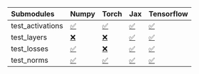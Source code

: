 | Submodules       | Numpy                                                                                                                           | Torch                                                                                                                           | Jax                                                                                                                             | Tensorflow                                                                                                                      |
|:-----------------|:--------------------------------------------------------------------------------------------------------------------------------|:--------------------------------------------------------------------------------------------------------------------------------|:--------------------------------------------------------------------------------------------------------------------------------|:--------------------------------------------------------------------------------------------------------------------------------|
| test_activations | <a href="https://github.com/unifyai/ivy/runs/8077788203?check_suite_focus=true" rel="noopener noreferrer" target="_blank">✅</a> | <a href="https://github.com/unifyai/ivy/runs/8077788721?check_suite_focus=true" rel="noopener noreferrer" target="_blank">✅</a> | <a href="https://github.com/unifyai/ivy/runs/8077789209?check_suite_focus=true" rel="noopener noreferrer" target="_blank">✅</a> | <a href="https://github.com/unifyai/ivy/runs/8077789867?check_suite_focus=true" rel="noopener noreferrer" target="_blank">✅</a> |
| test_layers      | <a href="https://github.com/unifyai/ivy/runs/8077788302?check_suite_focus=true" rel="noopener noreferrer" target="_blank">❌</a> | <a href="https://github.com/unifyai/ivy/runs/8077788829?check_suite_focus=true" rel="noopener noreferrer" target="_blank">❌</a> | <a href="https://github.com/unifyai/ivy/runs/8077789361?check_suite_focus=true" rel="noopener noreferrer" target="_blank">✅</a> | <a href="https://github.com/unifyai/ivy/runs/8077790035?check_suite_focus=true" rel="noopener noreferrer" target="_blank">✅</a> |
| test_losses      | <a href="https://github.com/unifyai/ivy/runs/8077788478?check_suite_focus=true" rel="noopener noreferrer" target="_blank">✅</a> | <a href="https://github.com/unifyai/ivy/runs/8077788939?check_suite_focus=true" rel="noopener noreferrer" target="_blank">❌</a> | <a href="https://github.com/unifyai/ivy/runs/8077789540?check_suite_focus=true" rel="noopener noreferrer" target="_blank">✅</a> | <a href="https://github.com/unifyai/ivy/runs/8077790166?check_suite_focus=true" rel="noopener noreferrer" target="_blank">✅</a> |
| test_norms       | <a href="https://github.com/unifyai/ivy/runs/8077788610?check_suite_focus=true" rel="noopener noreferrer" target="_blank">✅</a> | <a href="https://github.com/unifyai/ivy/runs/8077789071?check_suite_focus=true" rel="noopener noreferrer" target="_blank">✅</a> | <a href="https://github.com/unifyai/ivy/runs/8077789710?check_suite_focus=true" rel="noopener noreferrer" target="_blank">✅</a> | <a href="https://github.com/unifyai/ivy/runs/8077790304?check_suite_focus=true" rel="noopener noreferrer" target="_blank">✅</a> |